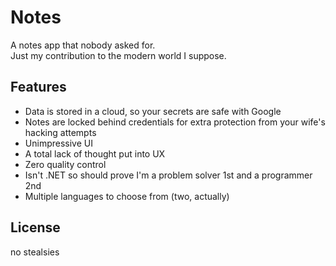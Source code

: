 # Notes

A notes app that nobody asked for.  
Just my contribution to the modern world I suppose.

## Features

- Data is stored in a cloud, so your secrets are safe with Google
- Notes are locked behind credentials for extra protection from your wife's hacking attempts
- Unimpressive UI
- A total lack of thought put into UX
- Zero quality control
- Isn't .NET so should prove I'm a problem solver 1st and a programmer 2nd
- Multiple languages to choose from (two, actually)

## License

no stealsies
